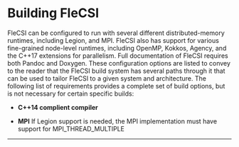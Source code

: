 <!-- CINCHDOC DOCUMENT(User Guide) SECTION(Build) -->

# Building FleCSI

FleCSI can be configured to run with several different
distributed-memory runtimes, including Legion, and MPI. FleCSI also has
support for various fine-grained node-level runtimes, including OpenMP,
Kokkos, Agency, and the C++17 extensions for parallelism. Full
documentation of FleCSI requires both Pandoc and Doxygen. These
configuration options are listed to convey to the reader that the FleCSI
build system has several paths through it that can be used to tailor
FleCSI to a given system and architecture. The following list of
requirements provides a complete set of build options, but is not
necessary for certain specific builds:

* **C++14 complient compiler**

* **MPI**
  If Legion support is needed, the MPI implementation must have support
  for MPI_THREAD_MULTIPLE


--------------------------------------------------------------------------------

<!-- vim: set tabstop=2 shiftwidth=2 expandtab fo=cqt tw=72 : -->

